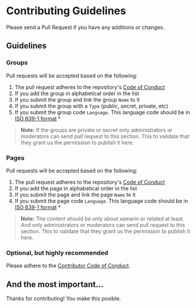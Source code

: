 # Contributing Guidelines

Please send a Pull Request if you have any additions or changes.

## Guidelines

### Groups

Pull requests will be accepted based on the following:

1. The pull request adheres to the repository's [Code of Conduct](/CODE_OF_CONDUCT.md)
1. If you add the group in alphabetical order in the list
1. If you submit the group and link the group `Name` to it
1. If you submit the group with a `Type` (public, secret, private, etc)
1. If you submit the group code `Language`. This language code should be in [ISO 639-1 format](https://en.wikipedia.org/wiki/List_of_ISO_639-1_codes) \*

> **Note:** If the groups are private or secret only administrators or moderators can send pull request to this section. This to validate that they grant us the permission to publish it here.

### Pages

Pull requests will be accepted based on the following:

1. The pull request adheres to the repository's [Code of Conduct](/CODE_OF_CONDUCT.md)
1. If you add the page in alphabetical order in the list
1. If you submit the page and link the page `Name` to it
1. If you submit the page code `Language`. This language code should be in [ISO 639-1 format](https://en.wikipedia.org/wiki/List_of_ISO_639-1_codes) \*

> **Note:** The content should be only about xamarin or related at least. And only administrators or moderators can send pull request to this section. This to validate that they grant us the permission to publish it here. 

### Optional, but highly recommended

Please adhere to the [Contributor Code of Conduct](CodeOfConduct.md).

## And the most important...

Thanks for contributing! You make this posible. 
